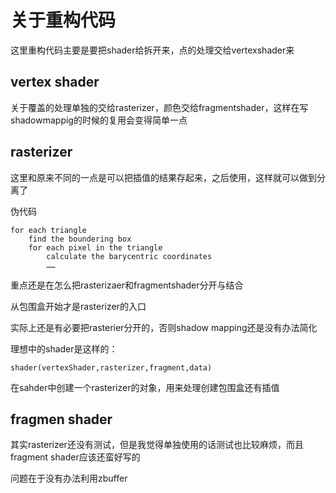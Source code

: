 # 关于重构代码
这里重构代码主要是要把shader给拆开来，点的处理交给vertexshader来

## vertex shader
关于覆盖的处理单独的交给rasterizer，颜色交给fragmentshader，这样在写shadowmappig的时候的复用会变得简单一点

## rasterizer
这里和原来不同的一点是可以把插值的结果存起来，之后使用，这样就可以做到分离了

伪代码
```
for each triangle
    find the boundering box
    for each pixel in the triangle
        calculate the barycentric coordinates
        ……
```

重点还是在怎么把rasterizaer和fragmentshader分开与结合

从包围盒开始才是rasterizer的入口

实际上还是有必要把rasterier分开的，否则shadow mapping还是没有办法简化

理想中的shader是这样的：
```
shader(vertexShader,rasterizer,fragment,data)
```
在sahder中创建一个rasterizer的对象，用来处理创建包围盒还有插值

## fragmen shader
其实rasterizer还没有测试，但是我觉得单独使用的话测试也比较麻烦，而且fragment shader应该还蛮好写的

问题在于没有办法利用zbuffer







